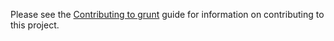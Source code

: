 Please see the [Contributing to grunt](//gruntjs.com/contributing) guide for information on contributing to this project.
